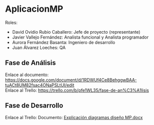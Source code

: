 # AplicacionMP
Roles:
  - David Ovidio Rubio Caballero: Jefe de proyecto (representante)
  - Javier Vallejo Fernández: Analista funcional y Analista programador
  - Aurora Fernández Basanta: Ingeniero de desarrollo
  - Juan Álvarez Loeches: QA
## Fase de Análisis
Enlace al documento: https://docs.google.com/document/d/1RDWUf4Ce8BehggwBAA-tuACt8UM82fsac4ONaPSLtUI/edit   
Enlace al Trello: https://trello.com/b/pfe1WL35/fase-de-an%C3%A1lisis
## Fase de Desarrollo
Enlace al Trello: 
Documento: [Explicación diagramas diseño MP.docx](https://github.com/Javier-Vallejo/AplicacionMP/files/11179992/Explicacion.diagramas.diseno.MP.docx)

